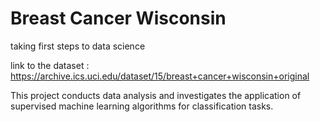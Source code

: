 # Breast Cancer Wisconsin
taking first steps to data science

link to the dataset : https://archive.ics.uci.edu/dataset/15/breast+cancer+wisconsin+original

This project conducts data analysis and investigates the application of supervised machine learning algorithms for classification tasks.

